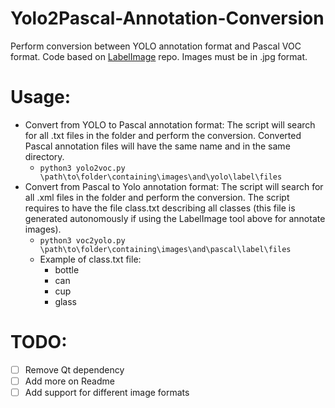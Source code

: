 # Yolo2Pascal-Annotation-Conversion

Perform conversion between YOLO annotation format and Pascal VOC format. Code based on [LabelImage](https://github.com/tzutalin/labelImg) repo. Images must be in .jpg format.

# Usage:
- Convert from YOLO to Pascal annotation format: The script will search for all .txt files in the folder and perform the conversion. Converted Pascal annotation files will have the same name and in the same directory.
  - ```python3 yolo2voc.py \path\to\folder\containing\images\and\yolo\label\files```
- Convert from Pascal to Yolo annotation format: The script will search for all .xml files in the folder and perform the conversion. The script requires to have the file class.txt describing all classes (this file is generated autonomously if using the LabelImage tool above for annotate images).
  - ```python3 voc2yolo.py \path\to\folder\containing\images\and\pascal\label\files```
  - Example of class.txt file:
    - bottle
    - can
    - cup
    - glass

# TODO:
- [ ] Remove Qt dependency
- [ ] Add more on Readme
- [ ] Add support for different image formats
